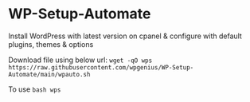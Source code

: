 # WP-Setup-Automate
Install WordPress with latest version on cpanel &amp; configure with default plugins, themes &amp; options

Download file using below url:
`wget -qO wps https://raw.githubusercontent.com/wpgenius/WP-Setup-Automate/main/wpauto.sh`

To use `bash wps`
